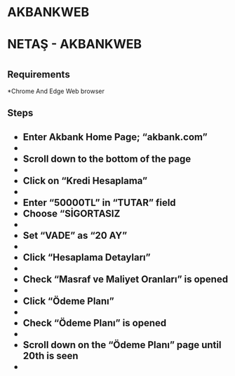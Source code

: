 # AKBANKWEB
  <h1>NETAŞ - AKBANKWEB<h1/>

  <h2>Requirements</h2>
    *Chrome And Edge Web browser

  <h2>Steps<h2/>
  <ul>
    <li>
      Enter Akbank Home Page; “akbank.com” 
    <li>
    <li>
       Scroll down to the bottom of the page
    <li>
    <li>
       Click on “Kredi Hesaplama”
    <li/>
    <li>
      Enter “50000TL” in “TUTAR” field
    </li>
    <li>
      Choose “SİGORTASIZ
    <li/>
    <li>
      Set “VADE” as “20 AY”
    <li/>
    <li>
      Click “Hesaplama Detayları”
    <li/>
    <li>
      Check “Masraf ve Maliyet Oranları” is opened
    <li/>
    <li>
      Click “Ödeme Planı”
    <li/>  
    <li>
      Check “Ödeme Planı” is opened
    <li/>
    <li>
      Scroll down on the “Ödeme Planı” page until 20th is seen
    <li/>
  <ul/>

